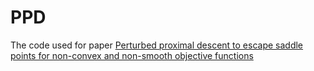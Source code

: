 # PPD
The code used for paper [Perturbed proximal descent to escape saddle points for non-convex and non-smooth objective functions](https://arxiv.org/abs/1901.08958)

